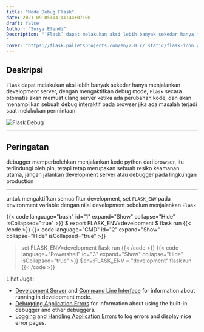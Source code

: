 ```yaml
---
title: "Mode Debug Flask"
date: 2021-09-05T14:41:44+07:00
draft: false
Author: "Surya Efendi"
Description: "`Flask` dapat melakukan aksi lebih banyak sekedar hanya menjalankan development server, dengan mengaktifkan debug mode, `Flask` secara otomatis akan memuat ulang server ketika ada perubahan kode, dan akan menampilkan sebuah debug interaktif pada browser jika ada masalah terjadi saat melakukan permintaan
"
Cover: "https://flask.palletsprojects.com/en/2.0.x/_static/flask-icon.png"
---
```


## Deskripsi

`Flask` dapat melakukan aksi lebih banyak sekedar hanya menjalankan development server, dengan mengaktifkan debug mode, `Flask` secara otomatis akan memuat ulang server ketika ada perubahan kode, dan akan menampilkan sebuah debug interaktif pada browser jika ada masalah terjadi saat melakukan permintaan

![Flask Debug](https://flask.palletsprojects.com/en/2.0.x/_images/debugger.png)

---

## Peringatan

debugger memperbolehkan menjalankan kode python dari browser, itu terlindungi oleh pin, tetapi tetap merupakan sebuah resiko keamanan utama, jangan jalankan development server atau debugger pada lingkungan production

---

untuk mengaktifkan semua fitur development, set `FLASK_ENV` pada environment variable dengan nilai development sebelum menjalankan `Flask`

{{< code language="bash" id="1" expand="Show" collapse="Hide" isCollapsed="true" >}}
$ export FLASK_ENV=development
$ flask run
{{< /code >}}
{{< code language="CMD" id="2" expand="Show" collapse="Hide" isCollapsed="true" >}}
> set FLASK_ENV=development
> flask run
{{< /code >}}
{{< code language="Powershell" id="3" expand="Show" collapse="Hide" isCollapsed="true" >}}
> $env:FLASK_ENV = "development"
> flask run
{{< /code >}}

Lihat Juga:

- [Development Server](https://flask.palletsprojects.com/en/2.0.x/server/) and [Command Line Interface](https://flask.palletsprojects.com/en/2.0.x/cli/) for information about running in development mode.
- [Debugging Application Errors](https://flask.palletsprojects.com/en/2.0.x/debugging/) for information about using the built-in debugger and other debuggers.
- [Logging](https://flask.palletsprojects.com/en/2.0.x/logging/) and [Handling Application Errors](https://flask.palletsprojects.com/en/2.0.x/errorhandling/) to log errors and display nice error pages.
